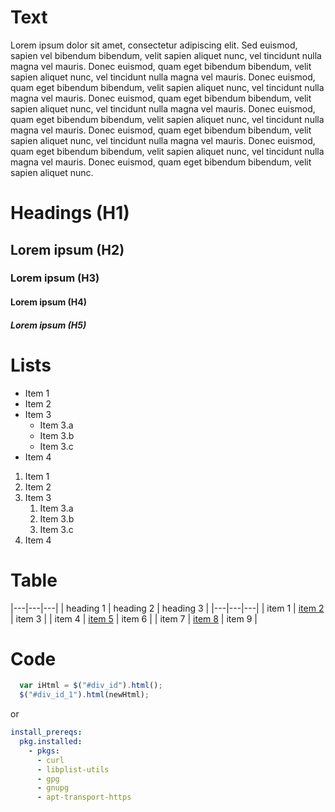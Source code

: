 # Text

Lorem ipsum dolor sit amet, consectetur adipiscing elit. Sed euismod, sapien vel bibendum bibendum, velit sapien aliquet nunc, 
vel tincidunt nulla magna vel mauris. Donec euismod, quam eget bibendum bibendum, velit sapien aliquet nunc, vel tincidunt 
nulla magna vel mauris. Donec euismod, quam eget bibendum bibendum, velit sapien aliquet nunc, vel tincidunt nulla magna vel 
mauris. Donec euismod, quam eget bibendum bibendum, velit sapien aliquet nunc, vel tincidunt nulla magna vel mauris. Donec euismod, 
quam eget bibendum bibendum, velit sapien aliquet nunc, vel tincidunt nulla magna vel mauris. Donec euismod, quam eget bibendum 
bibendum, velit sapien aliquet nunc, vel tincidunt nulla magna vel mauris. Donec euismod, quam eget bibendum bibendum, velit sapien 
aliquet nunc, vel tincidunt nulla magna vel mauris. Donec euismod, quam eget bibendum bibendum, velit sapien aliquet nunc.

# Headings (H1)

## Lorem ipsum (H2)

### Lorem ipsum (H3)

#### Lorem ipsum (H4)

##### Lorem ipsum (H5)

# Lists

* Item 1
* Item 2
* Item 3
  * Item 3.a
  * Item 3.b
  * Item 3.c
* Item 4

1. Item 1
1. Item 2
1. Item 3
    1. Item 3.a
    1. Item 3.b
    1. Item 3.c
1. Item 4

# Table

|---|---|---|
| heading 1 | heading 2 | heading 3 |
|---|---|---|
| item 1 | [item 2]("#") | item 3 |
| item 4 | [item 5]("#") | item 6 |
| item 7 | [item 8]("#") | item 9 |

# Code

```js
  var iHtml = $("#div_id").html();
  $("#div_id_1").html(newHtml);
```

or

```yaml
install_prereqs:
  pkg.installed:
    - pkgs:
      - curl
      - libplist-utils
      - gpg
      - gnupg
      - apt-transport-https
```
